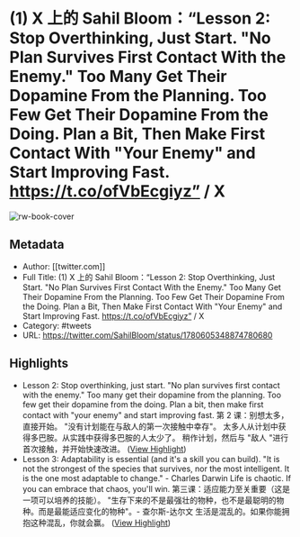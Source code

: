 # (1) X 上的 Sahil Bloom：“Lesson 2: Stop Overthinking, Just Start. "No Plan Survives First Contact With the Enemy." Too Many Get Their Dopamine From the Planning. Too Few Get Their Dopamine From the Doing. Plan a Bit, Then Make First Contact With "Your Enemy" and Start Improving Fast. https://t.co/ofVbEcgiyz” / X

![rw-book-cover](https://readwise-assets.s3.amazonaws.com/static/images/article0.00998d930354.png)

## Metadata
- Author: [[twitter.com]]
- Full Title: (1) X 上的 Sahil Bloom：“Lesson 2: Stop Overthinking, Just Start. "No Plan Survives First Contact With the Enemy." Too Many Get Their Dopamine From the Planning. Too Few Get Their Dopamine From the Doing. Plan a Bit, Then Make First Contact With "Your Enemy" and Start Improving Fast. https://t.co/ofVbEcgiyz” / X
- Category: #tweets
- URL: https://twitter.com/SahilBloom/status/1780605348874780680

## Highlights
- Lesson 2: Stop overthinking, just start. "No plan survives first contact with the enemy." Too many get their dopamine from the planning. Too few get their dopamine from the doing. Plan a bit, then make first contact with "your enemy" and start improving fast. 
  第 2 课：别想太多，直接开始。 "没有计划能在与敌人的第一次接触中幸存"。 太多人从计划中获得多巴胺。从实践中获得多巴胺的人太少了。 稍作计划，然后与 "敌人 "进行首次接触，并开始快速改进。 ([View Highlight](https://read.readwise.io/read/01hxe5q9k6gnrws3dvdepyjbcb))
- Lesson 3: Adaptability is essential (and it's a skill you can build). "It is not the strongest of the species that survives, nor the most intelligent. It is the one most adaptable to change." - Charles Darwin Life is chaotic. If you can embrace that chaos, you'll win. 
  第三课：适应能力至关重要（这是一项可以培养的技能）。 "生存下来的不是最强壮的物种，也不是最聪明的物种。而是最能适应变化的物种"。- 查尔斯-达尔文 生活是混乱的。如果你能拥抱这种混乱，你就会赢。 ([View Highlight](https://read.readwise.io/read/01hxe65p72mtmy3ts9dpqkscdd))
